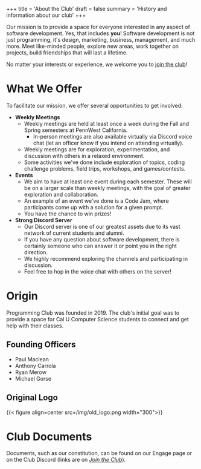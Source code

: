 +++
title = 'About the Club'
draft = false
summary = 'History and information about our club'
+++

Our mission is to provide a space for everyone interested in any aspect of software development. Yes, that includes **you**! Software development is not just programming, it's design, marketing, business, management, and much more. Meet like-minded people, explore new areas, work together on projects, build friendships that will last a lifetime. 

No matter your interests or experience, we welcome you to [join the club](/join)!

# What We Offer

To facilitate our mission, we offer several opportunities to get involved:

* **Weekly Meetings**
  * Weekly meetings are held at least once a week during the Fall and Spring semesters at PennWest California. 
    * In-person meetings are also available virtually via Discord voice chat (let an officer know if you intend on attending virtually).
  * Weekly meetings are for exploration, experimentation, and discussion with others in a relaxed environment. 
  * Some activities we've done include exploration of topics, coding challenge problems, field trips, workshops, and games/contests.
* **Events**
  * We aim to have at least one event during each semester. These will be on a larger scale than weekly meetings, with the goal of greater exploration and collaboration.
  * An example of an event we've done is a Code Jam, where participants come up with a solution for a given prompt.
  * You have the chance to win prizes!
* **Strong Discord Server**
  * Our Discord server is one of our greatest assets due to its vast network of current students and alumni.
  * If you have any question about software development, there is certainly someone who can answer it or point you in the right direction.
  * We highly recommend exploring the channels and participating in discussion.
  * Feel free to hop in the voice chat with others on the server!

# Origin

Programming Club was founded in 2019. The club's initial goal was to provide a space for Cal U Computer Science students to connect and get help with their classes.

## Founding Officers

* Paul Maclean
* Anthony Carrola
* Ryan Merow
* Michael Gorse

## Original Logo

{{< figure align=center src=/img/old_logo.png width="300">}}

# Club Documents

Documents, such as our constitution, can be found on our Engage page or on the Club Discord (links are on [*Join the Club*](/join)).
